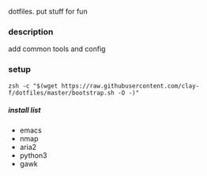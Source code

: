 dotfiles. put stuff for fun

### description
add common tools and config

### setup
`zsh -c "$(wget https://raw.githubusercontent.com/clay-f/dotfiles/master/bootstrap.sh -O -)"`

##### install list
* emacs
* nmap
* aria2
* python3
* gawk
